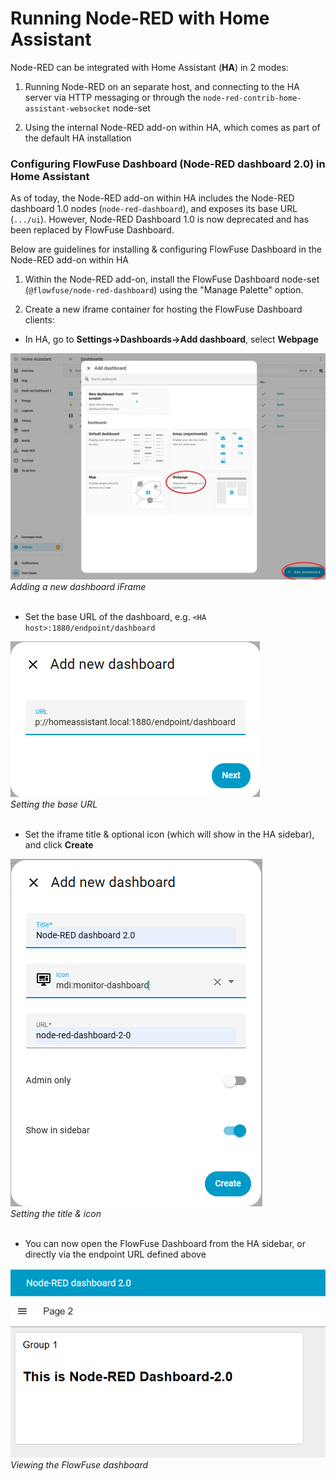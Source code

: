 # Running Node-RED with Home Assistant

Node-RED can be integrated with Home Assistant (**HA**) in 2 modes:
1. Running Node-RED on an separate host, and connecting to the HA server via HTTP messaging or through the `node-red-contrib-home-assistant-websocket` node-set
   
2. Using the internal Node-RED add-on within HA, which comes as part of the default HA installation

### Configuring FlowFuse Dashboard (Node-RED dashboard 2.0) in Home Assistant

As of today, the Node-RED add-on within HA includes the Node-RED dashboard 1.0 nodes (`node-red-dashboard`), and exposes its base URL (`.../ui`). However, Node-RED Dashboard 1.0 is now deprecated and has been replaced by FlowFuse Dashboard. 

Below are guidelines for installing & configuring FlowFuse Dashboard in the Node-RED add-on within HA

1. Within the Node-RED add-on, install the FlowFuse Dashboard node-set (`@flowfuse/node-red-dashboard`) using the "Manage Palette" option.

2. Create a new iframe container for hosting the FlowFuse Dashboard clients:
  - In HA, go to **Settings->Dashboards->Add dashboard**, select **Webpage**
    
  <img src="../../assets/images/ha1-new-dashboard.png" alt="Adding a new dashboard iFrame" data-zoomable><br>*Adding a new dashboard iFrame*<br><br>
  - Set the base URL of the dashboard, e.g. `<HA host>:1880/endpoint/dashboard`
    
  <img src="../../assets/images/ha2-set-dashboard-url.png" alt="Setting the base URL" data-zoomable><br>*Setting the base URL*<br><br>
   - Set the iframe title & optional icon (which will show in the HA sidebar), and click **Create**
     
  <img src="../../assets/images/ha3-set-title-icon.png" alt="Setting the title & icon" data-zoomable><br>*Setting the title & icon*<br><br>
  - You can now open the FlowFuse Dashboard from the HA sidebar, or directly via the endpoint URL defined above
  
  <img src="../../assets/images/ha4-show-dashboard.png" alt="Viewing the FlowFuse dashboard" data-zoomable><br>*Viewing the FlowFuse dashboard*
